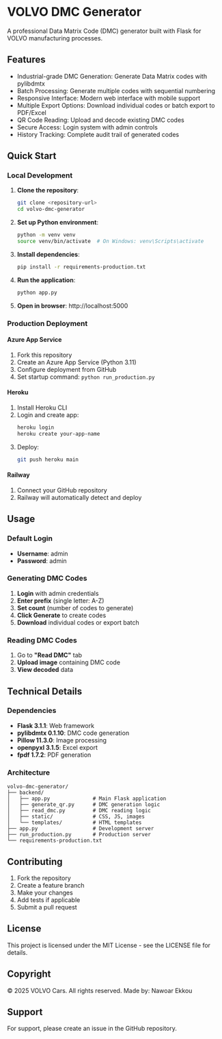 # VOLVO DMC Generator

A professional Data Matrix Code (DMC) generator built with Flask for VOLVO manufacturing processes.

## Features

- Industrial-grade DMC Generation: Generate Data Matrix codes with pylibdmtx
- Batch Processing: Generate multiple codes with sequential numbering
- Responsive Interface: Modern web interface with mobile support
- Multiple Export Options: Download individual codes or batch export to PDF/Excel
- QR Code Reading: Upload and decode existing DMC codes
- Secure Access: Login system with admin controls
- History Tracking: Complete audit trail of generated codes

## Quick Start

### Local Development

1. **Clone the repository**:
   ```bash
   git clone <repository-url>
   cd volvo-dmc-generator
   ```

2. **Set up Python environment**:
   ```bash
   python -m venv venv
   source venv/bin/activate  # On Windows: venv\Scripts\activate
   ```

3. **Install dependencies**:
   ```bash
   pip install -r requirements-production.txt
   ```

4. **Run the application**:
   ```bash
   python app.py
   ```

5. **Open in browser**: http://localhost:5000

### Production Deployment

#### Azure App Service
1. Fork this repository
2. Create an Azure App Service (Python 3.11)
3. Configure deployment from GitHub
4. Set startup command: `python run_production.py`

#### Heroku
1. Install Heroku CLI
2. Login and create app:
   ```bash
   heroku login
   heroku create your-app-name
   ```
3. Deploy:
   ```bash
   git push heroku main
   ```

#### Railway
1. Connect your GitHub repository
2. Railway will automatically detect and deploy

## Usage

### Default Login
- **Username**: admin
- **Password**: admin

### Generating DMC Codes

1. **Login** with admin credentials
2. **Enter prefix** (single letter: A-Z)
3. **Set count** (number of codes to generate)
4. **Click Generate** to create codes
5. **Download** individual codes or export batch

### Reading DMC Codes

1. Go to **"Read DMC"** tab
2. **Upload image** containing DMC code
3. **View decoded** data

## Technical Details

### Dependencies

- **Flask 3.1.1**: Web framework
- **pylibdmtx 0.1.10**: DMC code generation
- **Pillow 11.3.0**: Image processing
- **openpyxl 3.1.5**: Excel export
- **fpdf 1.7.2**: PDF generation

### Architecture

```
volvo-dmc-generator/
├── backend/
│   ├── app.py              # Main Flask application
│   ├── generate_qr.py      # DMC generation logic
│   ├── read_dmc.py         # DMC reading logic
│   ├── static/             # CSS, JS, images
│   └── templates/          # HTML templates
├── app.py                  # Development server
├── run_production.py       # Production server
└── requirements-production.txt
```

## Contributing

1. Fork the repository
2. Create a feature branch
3. Make your changes
4. Add tests if applicable
5. Submit a pull request

## License

This project is licensed under the MIT License - see the LICENSE file for details.

## Copyright

© 2025 VOLVO Cars. All rights reserved. Made by: Nawoar Ekkou

## Support

For support, please create an issue in the GitHub repository.

